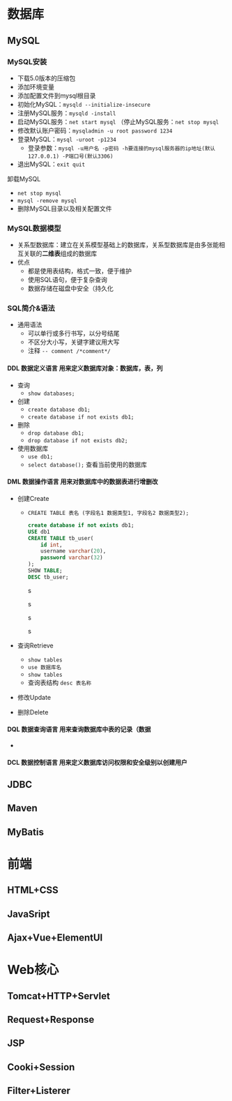 # 数据库

## MySQL

### MySQL安装

- 下载5.0版本的压缩包
- 添加环境变量
- 添加配置文件到mysql根目录
- 初始化MySQL：`mysqld --initialize-insecure`
- 注册MySQL服务：`mysqld -install`
- 启动MySQL服务：`net start mysql` （停止MySQL服务：`net stop mysql`
- 修改默认账户密码：`mysqladmin -u root password 1234`
- 登录MySQL：`mysql -uroot -p1234`
  - 登录参数：`mysql -u用户名 -p密码 -h要连接的mysql服务器的ip地址(默认127.0.0.1) -P端口号(默认3306)`
- 退出MySQL：`exit quit`

卸载MySQL

- `net stop mysql`
- `mysql -remove mysql`
- 删除MySQL目录以及相关配置文件

### MySQL数据模型

- 关系型数据库：建立在关系模型基础上的数据库，关系型数据库是由多张能相互关联的**二维表**组成的数据库
- 优点
  - 都是使用表结构，格式一致，便于维护
  - 使用SQL语句，便于复杂查询
  - 数据存储在磁盘中安全（持久化

### SQL简介&语法

- 通用语法
  - 可以单行或多行书写，以分号结尾
  - 不区分大小写，关键字建议用大写
  - 注释 `-- comment /*comment*/`

#### DDL 数据定义语言 用来定义数据库对象：数据库，表，列

- 查询
  - `show databases;`
- 创建
  - `create database db1;`
  - `create database if not exists db1;`
- 删除
  - `drop database db1;`
  - `drop database if not exists db2;`
- 使用数据库
  - `use db1; `
  - `select database();` 查看当前使用的数据库

#### DML 数据操作语言 用来对数据库中的数据表进行增删改

- 创建Create

  - `CREATE TABLE 表名 (字段名1 数据类型1, 字段名2 数据类型2);`

    ```sql
    create database if not exists db1;
    USE db1
    CREATE TABLE tb_user(
        id int,
        username varchar(20),
        password varchar(32)
    );
    SHOW TABLE;
    DESC tb_user;
    ```

    s

    s

    s

    s

- 查询Retrieve
  - `show tables`
  - `use 数据库名`
  - `show tables`
  - 查询表结构 `desc 表名称`
- 修改Update
- 删除Delete

#### DQL 数据查询语言 用来查询数据库中表的记录（数据

- 

#### DCL 数据控制语言 用来定义数据库访问权限和安全级别以创建用户

## JDBC

## Maven

## MyBatis

# 前端

## HTML+CSS

## JavaSript

## Ajax+Vue+ElementUI

# Web核心

## Tomcat+HTTP+Servlet

## Request+Response

## JSP

## Cooki+Session

## Filter+Listerer



